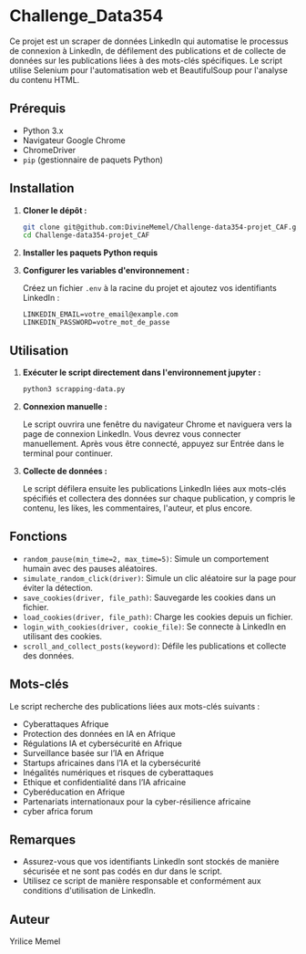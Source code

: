 # Challenge_Data354

Ce projet est un scraper de données LinkedIn qui automatise le processus de connexion à LinkedIn, de défilement des publications et de collecte de données sur les publications liées à des mots-clés spécifiques. Le script utilise Selenium pour l'automatisation web et BeautifulSoup pour l'analyse du contenu HTML.

## Prérequis

- Python 3.x
- Navigateur Google Chrome
- ChromeDriver
- `pip` (gestionnaire de paquets Python)

## Installation

1. **Cloner le dépôt :**

    ```bash
    git clone git@github.com:DivineMemel/Challenge-data354-projet_CAF.git
    cd Challenge-data354-projet_CAF
    ```

2. **Installer les paquets Python requis**


3. **Configurer les variables d'environnement :**

    Créez un fichier `.env` à la racine du projet et ajoutez vos identifiants LinkedIn :

    ```plaintext
    LINKEDIN_EMAIL=votre_email@example.com
    LINKEDIN_PASSWORD=votre_mot_de_passe
    ```

## Utilisation

1. **Exécuter le script directement dans l'environnement jupyter :**

    ```bash
    python3 scrapping-data.py
    ```

2. **Connexion manuelle :**

    Le script ouvrira une fenêtre du navigateur Chrome et naviguera vers la page de connexion LinkedIn. Vous devrez vous connecter manuellement. Après vous être connecté, appuyez sur Entrée dans le terminal pour continuer.

3. **Collecte de données :**

    Le script défilera ensuite les publications LinkedIn liées aux mots-clés spécifiés et collectera des données sur chaque publication, y compris le contenu, les likes, les commentaires, l'auteur, et plus encore.

## Fonctions

- `random_pause(min_time=2, max_time=5)`: Simule un comportement humain avec des pauses aléatoires.
- `simulate_random_click(driver)`: Simule un clic aléatoire sur la page pour éviter la détection.
- `save_cookies(driver, file_path)`: Sauvegarde les cookies dans un fichier.
- `load_cookies(driver, file_path)`: Charge les cookies depuis un fichier.
- `login_with_cookies(driver, cookie_file)`: Se connecte à LinkedIn en utilisant des cookies.
- `scroll_and_collect_posts(keyword)`: Défile les publications et collecte des données.

## Mots-clés

Le script recherche des publications liées aux mots-clés suivants :

- Cyberattaques Afrique
- Protection des données en IA en Afrique
- Régulations IA et cybersécurité en Afrique
- Surveillance basée sur l’IA en Afrique
- Startups africaines dans l’IA et la cybersécurité
- Inégalités numériques et risques de cyberattaques
- Ethique et confidentialité dans l’IA africaine
- Cyberéducation en Afrique
- Partenariats internationaux pour la cyber-résilience africaine
- cyber africa forum

## Remarques

- Assurez-vous que vos identifiants LinkedIn sont stockés de manière sécurisée et ne sont pas codés en dur dans le script.
- Utilisez ce script de manière responsable et conformément aux conditions d'utilisation de LinkedIn.

## Auteur

Yrilice Memel
```